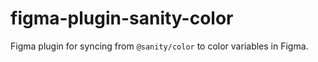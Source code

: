 # figma-plugin-sanity-color

Figma plugin for syncing from `@sanity/color` to color variables in Figma.
